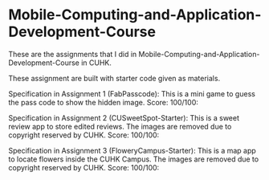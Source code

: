 # Mobile-Computing-and-Application-Development-Course
These are the assignments that I did in Mobile-Computing-and-Application-Development-Course in CUHK.

These assignment are built with starter code given as materials.

Specification in Assignment 1 (FabPasscode):
This is a mini game to guess the pass code to show the hidden image.
Score: 100/100:

Specification in Assignment 2 (CUSweetSpot-Starter):
This is a sweet review app to store edited reviews.
The images are removed due to copyright reserved by CUHK.
Score: 100/100:

Specification in Assignment 3 (FloweryCampus-Starter):
This is a map app to locate flowers inside the CUHK Campus.
The images are removed due to copyright reserved by CUHK.
Score: 100/100:
